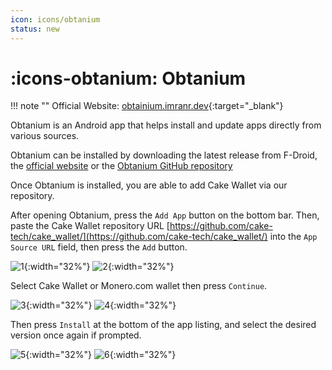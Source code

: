 ```yaml
---
icon: icons/obtanium
status: new
---
```


# :icons-obtanium: Obtanium

!!! note ""
    Official Website: [obtainium.imranr.dev](https://obtainium.imranr.dev/){:target="_blank"}

Obtanium is an Android app that helps install and update apps directly from various sources.

Obtanium can be installed by downloading the latest release from F-Droid, the [official website](https://obtainium.imranr.dev/) or the [Obtanium GitHub repository](https://github.com/ImranR98/Obtainium)

Once Obtanium is installed, you are able to add Cake Wallet via our repository.

After opening Obtanium, press the `Add App` button on the bottom bar. Then, paste the Cake Wallet repository URL [https://github.com/cake-tech/cake_wallet/](https://github.com/cake-tech/cake_wallet/) into the `App Source URL` field, then press the `Add` button.

![1](obtanium/obtanium-1.png){:width="32%"}
![2](obtanium/obtanium-2.png){:width="32%"}

Select Cake Wallet or Monero.com wallet then press `Continue`.

![3](obtanium/obtanium-3.png){:width="32%"}
![4](obtanium/obtanium-4.png){:width="32%"}

Then press `Install` at the bottom of the app listing, and select the desired version once again if prompted.

![5](obtanium/obtanium-5.png){:width="32%"}
![6](obtanium/obtanium-6.png){:width="32%"}